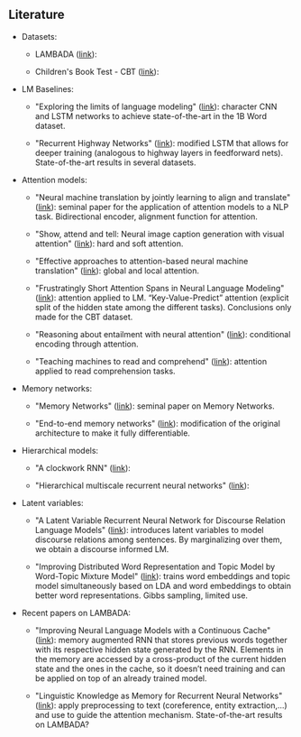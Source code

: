 ## Literature

* Datasets:

    * LAMBADA ([link](https://arxiv.org/pdf/1606.06031)):

    * Children's Book Test - CBT ([link](https://arxiv.org/pdf/1511.02301.pdf)): 

* LM Baselines:

    * "Exploring the limits of language modeling" ([link](https://arxiv.org/pdf/1602.02410)): character CNN and LSTM networks to achieve state-of-the-art in the 1B Word dataset.

    * "Recurrent Highway Networks" ([link](https://arxiv.org/pdf/1607.03474)): modified LSTM that allows for deeper training (analogous to highway layers in feedforward nets). State-of-the-art results in several datasets.

* Attention models:

    * "Neural machine translation by jointly learning to align and translate" ([link](https://arxiv.org/pdf/1409.0473)): seminal paper for the application of attention models to a NLP task. Bidirectional encoder, alignment function for attention.

    * "Show, attend and tell: Neural image caption generation with visual attention" ([link](http://www.jmlr.org/proceedings/papers/v37/xuc15.pdf)): hard and soft attention.

    * "Effective approaches to attention-based neural machine translation" ([link](https://arxiv.org/pdf/1508.04025)): global and local attention.

    * "Frustratingly Short Attention Spans in Neural Language Modeling" ([link](https://arxiv.org/pdf/1702.04521)): attention applied to LM. “Key-Value-Predict” attention (explicit split of the hidden state among the different tasks). Conclusions only made for the CBT dataset.

    * "Reasoning about entailment with neural attention" ([link](https://arxiv.org/pdf/1509.06664)): conditional encoding through attention.

    * "Teaching machines to read and comprehend" ([link](http://papers.nips.cc/paper/5945-teaching-machines-to-read-and-comprehend.pdf)): attention applied to read comprehension tasks.

* Memory networks:

    * "Memory Networks" ([link](https://arxiv.org/pdf/1410.3916)): seminal paper on Memory Networks. 

    * "End-to-end memory networks" ([link](http://papers.nips.cc/paper/5846-end-to-end-memory-networks.pdf)): modification of the original architecture to make it fully differentiable. 

* Hierarchical models:

    * "A clockwork RNN" ([link](https://arxiv.org/pdf/1402.3511)): 

    * "Hierarchical multiscale recurrent neural networks" ([link](https://arxiv.org/pdf/1609.01704)):

* Latent variables:

    * "A Latent Variable Recurrent Neural Network for Discourse Relation Language Models" ([link](https://arxiv.org/pdf/1603.01913)): introduces latent variables to model discourse relations among sentences. By marginalizing over them, we obtain a discourse informed LM.

    * "Improving Distributed Word Representation and Topic Model by Word-Topic Mixture Model" ([link](http://www.jmlr.org/proceedings/papers/v63/Fu60.pdf)): trains word embeddings and topic model simultaneously based on LDA and word embeddings to obtain better word representations. Gibbs sampling, limited use.

* Recent papers on LAMBADA:

    * "Improving Neural Language Models with a Continuous Cache" ([link](https://arxiv.org/pdf/1612.04426)): memory augmented RNN that stores previous words together with its respective hidden state generated by the RNN. Elements in the memory are accessed by a cross-product of the current hidden state and the ones in the cache, so it doesn’t need training and can be applied on top of an already trained model.

    * "Linguistic Knowledge as Memory for Recurrent Neural Networks" ([link](https://arxiv.org/pdf/1703.02620)): apply preprocessing to text (coreference, entity extraction,...) and use to guide the attention mechanism. State-of-the-art results on LAMBADA?

